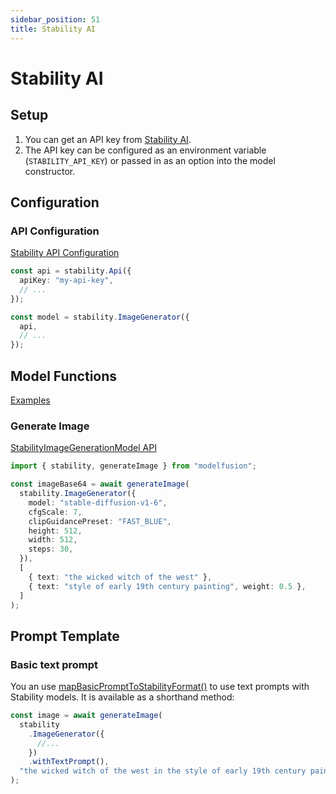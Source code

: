 ```yaml
---
sidebar_position: 51
title: Stability AI
---
```


# Stability AI

## Setup

1. You can get an API key from [Stability AI](https://platform.stability.ai/docs/getting-started/authentication).
1. The API key can be configured as an environment variable (`STABILITY_API_KEY`) or passed in as an option into the model constructor.

## Configuration

### API Configuration

[Stability API Configuration](/api/classes/StabilityApiConfiguration)

```ts
const api = stability.Api({
  apiKey: "my-api-key",
  // ...
});

const model = stability.ImageGenerator({
  api,
  // ...
});
```

## Model Functions

[Examples](https://github.com/lgrammel/modelfusion/tree/main/examples/basic/src/model-provider/stability)

### Generate Image

[StabilityImageGenerationModel API](/api/classes/StabilityImageGenerationModel)

```ts
import { stability, generateImage } from "modelfusion";

const imageBase64 = await generateImage(
  stability.ImageGenerator({
    model: "stable-diffusion-v1-6",
    cfgScale: 7,
    clipGuidancePreset: "FAST_BLUE",
    height: 512,
    width: 512,
    steps: 30,
  }),
  [
    { text: "the wicked witch of the west" },
    { text: "style of early 19th century painting", weight: 0.5 },
  ]
);
```

## Prompt Template

### Basic text prompt

You an use [mapBasicPromptToStabilityFormat()](/api/modules#mapbasicprompttostabilityformat) to use text prompts with Stability models. It is available as a shorthand method:

```ts
const image = await generateImage(
  stability
    .ImageGenerator({
      //...
    })
    .withTextPrompt(),
  "the wicked witch of the west in the style of early 19th century painting"
);
```
